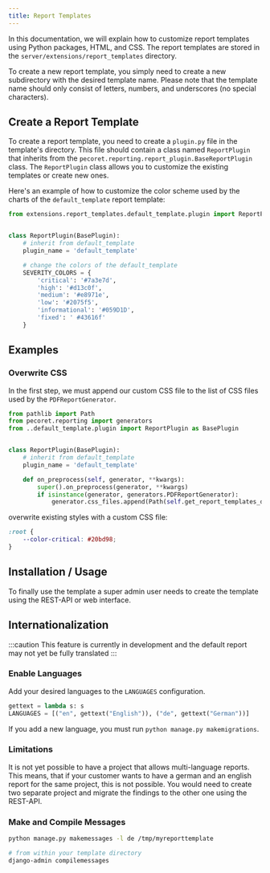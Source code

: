 ```yaml
---
title: Report Templates
---
```


In this documentation, we will explain how to customize report templates using Python packages, HTML, and CSS.
The report templates are stored in the `server/extensions/report_templates` directory.

To create a new report template, you simply need to create a new subdirectory with the desired template name.
Please note that the template name should only consist of letters, numbers, and underscores (no special characters).

## Create a Report Template
To create a report template, you need to create a `plugin.py` file in the template's directory.
This file should contain a class named `ReportPlugin` that inherits from the `pecoret.reporting.report_plugin.BaseReportPlugin` class.
The `ReportPlugin` class allows you to customize the existing templates or create new ones.

Here's an example of how to customize the color scheme used by the charts of the `default_template` report template:

```python title=plugin.py
from extensions.report_templates.default_template.plugin import ReportPlugin as BasePlugin


class ReportPlugin(BasePlugin):
    # inherit from default_template
    plugin_name = 'default_template'

    # change the colors of the default_template
    SEVERITY_COLORS = {
        'critical': '#7a3e7d',
        'high': '#d13c0f',
        'medium': '#e8971e',
        'low': '#2075f5',
        'informational': '#059D1D',
        'fixed': ' #43616f'
    }

```

## Examples

### Overwrite CSS

In the first step, we must append our custom CSS file to the list of CSS files used by the `PDFReportGenerator`.

```python title=plugin.py
from pathlib import Path
from pecoret.reporting import generators
from ..default_template.plugin import ReportPlugin as BasePlugin


class ReportPlugin(BasePlugin):
    # inherit from default_template
    plugin_name = 'default_template'

    def on_preprocess(self, generator, **kwargs):
        super().on_preprocess(generator, **kwargs)
        if isinstance(generator, generators.PDFReportGenerator):
            generator.css_files.append(Path(self.get_report_templates_directory() / 'test/templates/main.css'))

```

overwrite existing styles with a custom CSS file:

```css title=templates/main.css
:root {
    --color-critical: #20bd98;
}
```

## Installation / Usage
To finally use the template a super admin user needs to create the template using the REST-API or web interface.

## Internationalization
:::caution
This feature is currently in development and the default report may not yet be fully translated
:::

### Enable Languages
Add your desired languages to the `LANGUAGES` configuration.

```python
gettext = lambda s: s
LANGUAGES = [("en", gettext("English")), ("de", gettext("German"))]
```

If you add a new language, you must run `python manage.py makemigrations`.

### Limitations
It is not yet possible to have a project that allows multi-language reports.
This means, that if your customer wants to have a german and an english report for the same project, this is not possible.
You would need to create two separate project and migrate the findings to the other one using the REST-API.

### Make and Compile Messages
```bash
python manage.py makemessages -l de /tmp/myreporttemplate

# from within your template directory
django-admin compilemessages
```
